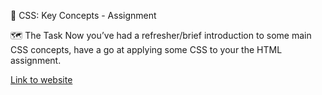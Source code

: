 📝 CSS: Key Concepts - Assignment 

🗺 The Task
Now you’ve had a refresher/brief introduction to some main CSS concepts, have a go at applying some CSS to your the HTML assignment.

[Link to website](https://css-key-concepts.netlify.app/)
